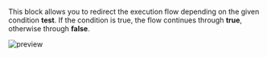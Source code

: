 This block allows you to redirect the execution flow depending on the given condition **test**. If the condition is true, the flow continues through **true**, otherwise through **false**.

![preview](/images/controls/condition-en.png)